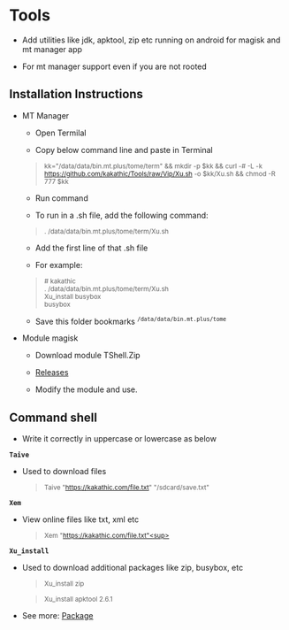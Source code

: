 # Tools

- Add utilities like jdk, apktool, zip etc running on android for magisk and mt manager app

- For mt manager support even if you are not rooted

**Installation Instructions**
---
- MT Manager

  - Open Termilal

  - Copy below command line and paste in Terminal

   > <sup>kk="/data/data/bin.mt.plus/tome/term" && mkdir -p $kk && curl -# -L -k https://github.com/kakathic/Tools/raw/Vip/Xu.sh -o $kk/Xu.sh && chmod -R 777 $kk</sup>

  - Run command

  - To run in a .sh file, add the following command:

   > <sup>. /data/data/bin.mt.plus/tome/term/Xu.sh</sup>

  - Add the first line of that .sh file

  - For example:

   > <sup># kakathic<br/>
           . /data/data/bin.mt.plus/tome/term/Xu.sh<br/>
           Xu_install busybox<br/>
           busybox</sup><br/>

  - Save this folder bookmarks <sup>`/data/data/bin.mt.plus/tome`</sup>

- Module magisk

  - Download module TShell.Zip

  - [Releases](https://github.com/kakathic/Tools/releases)

  - Modify the module and use.

**Command shell**
---

- Write it correctly in uppercase or lowercase as below 

**`Taive`**

- Used to download files

   > <sup>Taive "https://kakathic.com/file.txt" "/sdcard/save.txt"<sup>

**`Xem`**

- View online files like txt, xml etc

   > <sup>Xem "https://kakathic.com/file.txt"<sup>

**`Xu_install`**

- Used to download additional packages like zip, busybox, etc

   > <sup>Xu_install zip<sup>

   > <sup>Xu_install apktool 2.6.1<sup>

- See more: [Package](List.md)
